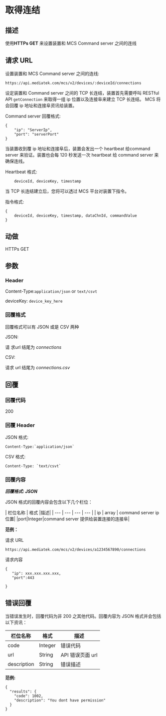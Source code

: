 # 取得连结


## 描述

使用**HTTPs GET** 来设置装置和 MCS Command server 之间的连线


## 请求 URL

设置装置和 MCS Command server 之间的连线:

```
https://api.mediatek.com/mcs/v2/devices/:deviceId/connections

```

设定装置和 Command server 之间的 TCP 长连结，装置首先需要呼叫 RESTful API `getConnection` 来取得一组 ip 位置以及连接阜来建立 TCP 长连结。 MCS 将会回覆 ip 地址和连接阜资讯给装置。

Command server 回覆格式:

```
{
    "ip": "ServerIp",
    "port": "serverPort"
}

```

当装置收到覆 ip 地址和连接阜后，装置会发出一个 heartbeat 给command server 来验证。装置也会每 120 秒发送一次 heartbeat 给 command server 来确保连线。


Heartbeat 格式:

```
    deviceId, deviceKey, timestamp

```

当 TCP 长连结建立后，您将可以透过 MCS 平台对装置下指令。

指令格式:
```
{
    deviceId, deviceKey, timestamp, dataChnId, commandValue
}

```

## 动做
HTTPs GET


## 参数
### Header


Content-Type:`application/json` or `text/csvt`


deviceKey: `device_key_here`


### 回覆格式
回覆格式可以有 JSON 或是 CSV 两种

JSON:

请 求url 结尾为 *connections*


CSV:

请求 url 结尾为 *connections.csv*


## 回覆

### 回覆代码
200

### 回覆 Header
JSON 格式:
```
Content-Type:`application/json`
```
CSV 格式:
```
Content-Type: `text/csvt`
```

### 回覆内容

***回覆格式: JSON***

JSON 格式的回覆内容会包含以下几个栏位：

| 栏位名称 | 格式 |描述|
| --- | --- | --- | --- |
| ip | array | command server ip位置|
|port|Integer|command server 提供给装置连接的连接阜|


**范例：**

请求  URL
```
https://api.mediatek.com/mcs/v2/devices/a1234567890/connections
```

请求内容

```
{
   "ip": xxx.xxx.xxx.xxx,
   "port":443

}
```


## 错误回覆

当错误发生时，回覆代码为非 200 之其他代码。回覆内容为 JSON 格式并会包括以下资讯：

| 栏位名称 | 格式 |描述|
| --- | --- | --- |
| code | Integer | 错误代码 |
| url | String | API 错误页面 url|
| description | String | 错误描述 |

**范例:**

```
{
  "results": {
    "code": 1002,
    "description": "You dont have permission"
  }
}
```
